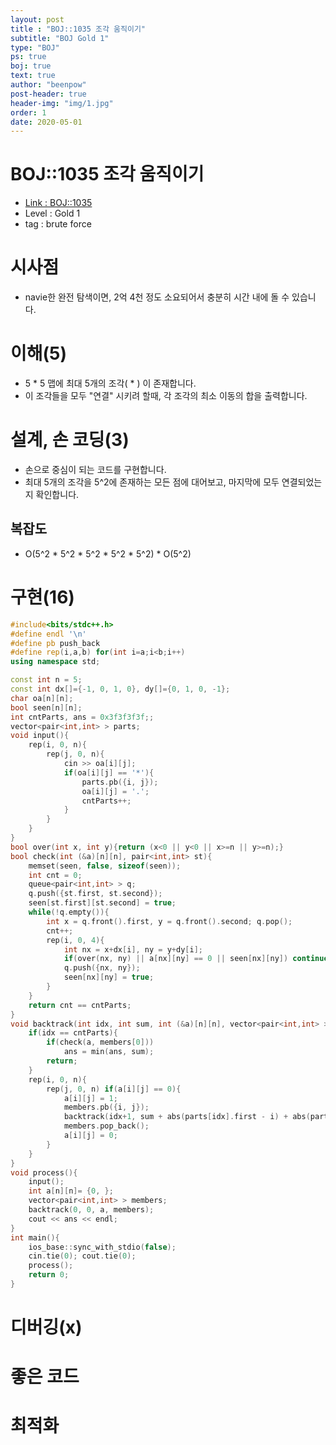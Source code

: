 ```yaml
---
layout: post
title : "BOJ::1035 조각 움직이기"
subtitle: "BOJ Gold 1"
type: "BOJ"
ps: true
boj: true
text: true
author: "beenpow"
post-header: true
header-img: "img/1.jpg"
order: 1
date: 2020-05-01
---
```

# BOJ::1035 조각 움직이기
- [Link : BOJ::1035](https://www.acmicpc.net/problem/1035)
- Level : Gold 1
- tag : brute force

# 시사점
- navie한 완전 탐색이면, 2억 4천 정도 소요되어서 충분히 시간 내에 돌 수 있습니다.

# 이해(5)
- 5 * 5 맵에 최대 5개의 조각( * ) 이 존재합니다.
- 이 조각들을 모두 "연결" 시키려 할때, 각 조각의 최소 이동의 합을 출력합니다.

# 설계, 손 코딩(3)
- 손으로 중심이 되는 코드를 구현합니다.
- 최대 5개의 조각을 5^2에 존재하는 모든 점에 대어보고, 마지막에 모두 연결되었는지 확인합니다.

## 복잡도
- O(5^2 * 5^2 * 5^2 * 5^2 * 5^2) * O(5^2)

# 구현(16)

```cpp
#include<bits/stdc++.h>
#define endl '\n'
#define pb push_back
#define rep(i,a,b) for(int i=a;i<b;i++)
using namespace std;

const int n = 5;
const int dx[]={-1, 0, 1, 0}, dy[]={0, 1, 0, -1};
char oa[n][n];
bool seen[n][n];
int cntParts, ans = 0x3f3f3f3f;;
vector<pair<int,int> > parts;
void input(){
    rep(i, 0, n){
        rep(j, 0, n){
            cin >> oa[i][j];
            if(oa[i][j] == '*'){
                parts.pb({i, j});
                oa[i][j] = '.';
                cntParts++;
            }
        }
    }
}
bool over(int x, int y){return (x<0 || y<0 || x>=n || y>=n);}
bool check(int (&a)[n][n], pair<int,int> st){
    memset(seen, false, sizeof(seen));
    int cnt = 0;
    queue<pair<int,int> > q;
    q.push({st.first, st.second});
    seen[st.first][st.second] = true;
    while(!q.empty()){
        int x = q.front().first, y = q.front().second; q.pop();
        cnt++;
        rep(i, 0, 4){
            int nx = x+dx[i], ny = y+dy[i];
            if(over(nx, ny) || a[nx][ny] == 0 || seen[nx][ny]) continue;
            q.push({nx, ny});
            seen[nx][ny] = true;
        }
    }
    return cnt == cntParts;
}
void backtrack(int idx, int sum, int (&a)[n][n], vector<pair<int,int> > members){
    if(idx == cntParts){
        if(check(a, members[0]))
            ans = min(ans, sum);
        return;
    }
    rep(i, 0, n){
        rep(j, 0, n) if(a[i][j] == 0){
            a[i][j] = 1;
            members.pb({i, j});
            backtrack(idx+1, sum + abs(parts[idx].first - i) + abs(parts[idx].second - j), a, members);
            members.pop_back();
            a[i][j] = 0;
        }
    }
}
void process(){
    input();
    int a[n][n]= {0, };
    vector<pair<int,int> > members;
    backtrack(0, 0, a, members);
    cout << ans << endl;
}
int main(){
    ios_base::sync_with_stdio(false);
    cin.tie(0); cout.tie(0);
    process();
    return 0;
}
```

# 디버깅(x)

# 좋은 코드

# 최적화
